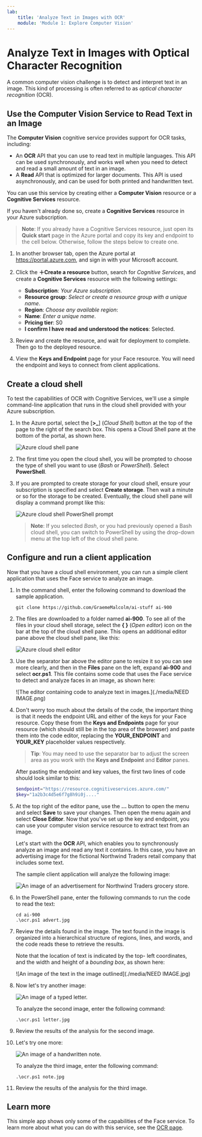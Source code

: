 ```yaml
---
lab:
    title: 'Analyze Text in Images with OCR'
    module: 'Module 1: Explore Computer Vision'
---
```


# Analyze Text in Images with Optical Character Recognition

A common computer vision challenge is to detect and interpret text in an image. This kind of processing is often referred to as *optical character recognition* (OCR).

## Use the Computer Vision Service to Read Text in an Image

The **Computer Vision** cognitive service provides support for OCR tasks, including:

- An **OCR** API that you can use to read text in multiple languages. This API can be used synchronously, and works well when you need to detect and read a small amount of text in an image.
- A **Read** API that is optimized for larger documents. This API is used asynchronously, and can be used for both printed and handwritten text.

You can use this service by creating either a **Computer Vision** resource or a **Cognitive Services** resource.

If you haven't already done so, create a **Cognitive Services** resource in your Azure subscription.

> **Note**: If you already have a Cognitive Services resource, just open its **Quick start** page in the Azure portal and copy its key and endpoint to the cell below. Otherwise, follow the steps below to create one.

1. In another browser tab, open the Azure portal at https://portal.azure.com, and sign in with your Microsoft account.

2. Click the **&#65291;Create a resource** button, search for *Cognitive Services*, and create a **Cognitive Services** resource with the following settings:
    - **Subscription**: *Your Azure subscription*.
    - **Resource group**: *Select or create a resource group with a unique name*.
    - **Region**: *Choose any available region*:
    - **Name**: *Enter a unique name*.
    - **Pricing tier**: S0
    - **I confirm I have read and understood the notices**: Selected.

3. Review and create the resource, and wait for deployment to complete. Then go to the deployed resource.
4. View the **Keys and Endpoint** page for your Face resource. You will need the endpoint and keys to connect from client applications.

## Create a cloud shell

To test the capabilities of OCR with Cognitive Services, we'll use a simple command-line application that runs in the cloud shell provided with your Azure subscription.

1. In the Azure portal, select the [**>_**] (*Cloud Shell*) button at the top of the page to the right of the search box. This opens a Cloud Shell pane at the bottom of the portal, as shown here.

    ![Azure cloud shell pane](./media/cloud-shell.png)

2. The first time you open the cloud shell, you will be prompted to choose the type of shell you want to use (*Bash* or *PowerShell*). Select **PowerShell**.

3. If you are prompted to create storage for your cloud shell, ensure your subscription is specified and select **Create storage**. Then wait a minute or so for the storage to be created. Eventually, the cloud shell pane will display a command prompt like this:

    ![Azure cloud shell PowerShell prompt](./media/powershell-prompt.png)

    > **Note**: If you selected *Bash*, or you had previously opened a Bash cloud shell, you can switch to PowerShell by using the drop-down menu at the top left of the cloud shell pane.

## Configure and run a client application

Now that you have a cloud shell environment, you can run a simple client application that uses the Face service to analyze an image.

1. In the command shell, enter the following command to download the sample application. 

    ```
    git clone https://github.com/GraemeMalcolm/ai-stuff ai-900
    ```

2. The files are downloaded to a folder named **ai-900**. To see all of the files in your cloud shell storage, select the **{ }** (*Open editor*) icon on the bar at the top of the cloud shell pane. This opens an additional editor pane above the cloud shell pane, like this:

    ![Azure cloud shell editor](./media/editor-pane.png)

3. Use the separator bar above the editor pane to resize it so you can see more clearly, and then in the **Files** pane on the left, expand **ai-900** and select **ocr.ps1**. This file contains some code that uses the Face service to detect and analyze faces in an image, as shown here:

    ![The editor containing code to analyze text in images.](./media/NEED IMAGE.png)

4. Don't worry too much about the details of the code, the important thing is that it needs the endpoint URL and either of the keys for your Face resource. Copy these from the **Keys and Endpoints** page for your resource (which should still be in the top area of the browser) and paste them into the code editor, replacing the **YOUR_ENDPOINT** and **YOUR_KEY** placeholder values respectively.

    >**Tip**: You may need to use the separator bar to adjust the screen area as you work with the **Keys and Endpoint** and **Editor** panes.

    After pasting the endpoint and key values, the first two lines of code should look similar to this:

    ```PowerShell
    $endpoint="https://resource.cognitiveservices.azure.com/"
    $key="1a2b3c4d5e6f7g8h9i0j...."
    ```

5. At the top right of the editor pane, use the **...** button to open the menu and select **Save** to save your changes. Then open the menu again and select **Close Editor**. Now that you've set up the key and endpoint, you can use your computer vision service resource to extract text from an image.

    Let's start with the **OCR** API, which enables you to synchronously analyze an image and read any text it contains. In this case, you have an advertising image for the fictional Northwind Traders retail company that includes some text.

    The sample client application will analyze the following image:

    ![An image of an advertisement for Northwind Traders grocery store.](../data/vision/advert.jpg)

6. In the PowerShell pane, enter the following commands to run the code to read the text:

    ```
    cd ai-900
    .\ocr.ps1 advert.jpg
    ```

7. Review the details found in the image. The text found in the image is organized into a hierarchical structure of regions, lines, and words, and the code reads these to retrieve the results.

    Note that the location of text is indicated by the top- left coordinates, and the width and height of a *bounding box*, as shown here:

    ![An image of the text in the image outlined](./media/NEED IMAGE.jpg)

8. Now let's try another image:

    ![An image of a typed letter.](../data/vision/letter.jpg)

    To analyze the second image, enter the following command:

    ```
    .\ocr.ps1 letter.jpg
    ```

9. Review the results of the analysis for the second image.

10. Let's try one more:

    ![An image of a handwritten note.](../data/vision/note.jpg)

    To analyze the third image, enter the following command:

    ```
    .\ocr.ps1 note.jpg
    ```

11. Review the results of the analysis for the third image.

## Learn more

This simple app shows only some of the capabilities of the Face service. To learn more about what you can do with this service, see the [OCR page](https://docs.microsoft.com/azure/cognitive-services/computer-vision/overview-ocr).